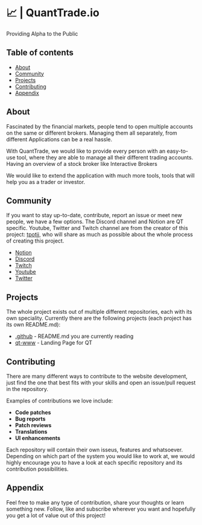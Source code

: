 # 📈 | QuantTrade.io

Providing Alpha to the Public

## Table of contents

- [About](#about)
- [Community](#community)
- [Projects](#projects)
- [Contributing](#contributing)
- [Appendix](#appendix)

## About
Fascinated by the financial markets, people tend to open multiple accounts on the same or different brokers. 
Managing them all separately, from different Applications can be a real hassle.

With QuantTrade, we would like to provide every person with an easy-to-use tool, where they are able to manage all their different trading accounts. 
Having an overview of a stock broker like Interactive Brokers

We would like to extend the application with much more tools, tools that will help you as a trader or investor.

## Community
If you want to stay up-to-date, contribute, report an issue or meet new people, we have a few options.
The Discord channel and Notion are QT specific.
Youtube, Twitter and Twitch channel are from the creator of this project: [tpotjj](https://github.com/tpotjj), who will share as much as possible about the whole process of creating this project.
* [Notion](https://painted-agenda-a1c.notion.site/MVP-1-92144ca0ef2a456d952cc618bfea0a0f)
* [Discord](https://discord.gg/ScBc9ee3mx)
* [Twitch](https://www.twitch.tv/tpotjj)
* [Youtube](https://www.youtube.com/channel/UCSBbWhPHNiIs8VgLzW3s-Bg)
* [Twitter](https://twitter.com/tpotjj)

## Projects
The whole project exists out of multiple different repositories, each with its own speciality.
Currently there are the following projects (each project has its own README.md):
* [.github](https://github.com/QuantTrade-io/.github) - README.md you are currently reading 
* [qt-www](https://github.com/QuantTrade-io/qt-www) - Landing Page for QT


## Contributing
There are many different ways to contribute to the website development, just find the one that best fits with your skills and open an issue/pull request in the repository.

Examples of contributions we love include:

- **Code patches**
- **Bug reports**
- **Patch reviews**
- **Translations**
- **UI enhancements**

Each repository will contain their own isseus, features and whatsoever. Depending on which part of the system you would like to work at,
we would highly encourage you to have a look at each specific repository and its contribution possibilities.

## Appendix
Feel free to make any type of contribution, share your thoughts or learn something new.
Follow, like and subscribe wherever you want and hopefully you get a lot of value out of this project!

